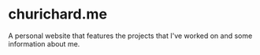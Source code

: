 churichard.me
============
A personal website that features the projects that I've worked on and some information about me.
